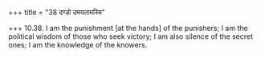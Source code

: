 +++
title = "38 दण्डो दमयतामस्मि"

+++
10.38. I am the punishment \[at the hands\] of the punishers; I am the
political wisdom of those who seek victory; I am also silence of the
secret ones; I am the knowledge of the knowers.
